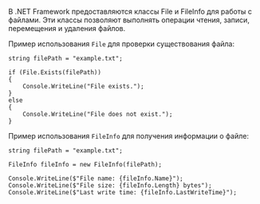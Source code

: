 В .NET Framework предоставляются классы File и FileInfo для работы с файлами.
Эти классы позволяют выполнять операции чтения, записи, перемещения и удаления файлов.

Пример использования `File` для проверки существования файла:
```
string filePath = "example.txt";

if (File.Exists(filePath))
{
    Console.WriteLine("File exists.");
}
else
{
    Console.WriteLine("File does not exist.");
}
```
Пример использования `FileInfo` для получения информации о файле:

```
string filePath = "example.txt";

FileInfo fileInfo = new FileInfo(filePath);

Console.WriteLine($"File name: {fileInfo.Name}");
Console.WriteLine($"File size: {fileInfo.Length} bytes");
Console.WriteLine($"Last write time: {fileInfo.LastWriteTime}");
```
